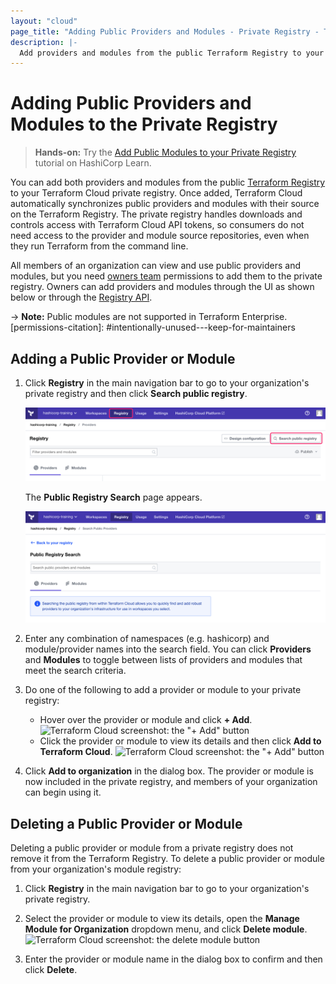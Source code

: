 ```yaml
---
layout: "cloud"
page_title: "Adding Public Providers and Modules - Private Registry - Terraform Cloud and Terraform Enterprise"
description: |-
  Add providers and modules from the public Terraform Registry to your organization's private registry.
---
```


[vcs]: ../vcs/index.html

# Adding Public Providers and Modules to the Private Registry

> **Hands-on:** Try the [Add Public Modules to your Private Registry](https://learn.hashicorp.com/tutorials/terraform/module-private-registry-add?in=terraform/modules&utm_source=WEBSITE&utm_medium=WEB_IO&utm_offer=ARTICLE_PAGE&utm_content=DOCS) tutorial on HashiCorp Learn.

You can add both providers and modules from the public [Terraform Registry](/docs/registry/index.html) to your Terraform Cloud private registry. Once added, Terraform Cloud automatically synchronizes public providers and modules with their source on the Terraform Registry. The private registry handles downloads and controls access with Terraform Cloud API tokens, so consumers do not need access to the provider and module source repositories, even when they run Terraform from the command line.

All members of an organization can view and use public providers and modules, but you need [owners team](/docs/cloud/users-teams-organizations/permissions.html#organization-owners) permissions to add them to the private registry. Owners can add providers and modules through the UI as shown below or through the [Registry API](../api/modules.html#create-a-module-with-no-vcs-connection-).

-> **Note:** Public modules are not supported in Terraform Enterprise.
[permissions-citation]: #intentionally-unused---keep-for-maintainers

## Adding a Public Provider or Module

1. Click **Registry** in the main navigation bar to go to your organization's private registry and then click **Search public registry**.

   ![Terraform Cloud screenshot: the "registry" button and the "Search public registry" button](./images/add-find-button.png)

   The **Public Registry Search** page appears.

   ![Terraform Cloud screenshot: the Search Public Modules page](./images/add-search-public-modules-providers.png)

2. Enter any combination of namespaces (e.g. hashicorp) and module/provider names into the search field. You can click **Providers** and **Modules** to toggle between lists of providers and modules that meet the search criteria.

3. Do one of the following to add a provider or module to your private registry:
    - Hover over the provider or module and click **+ Add**.
     ![Terraform Cloud screenshot: the "+ Add" button](./images/add-add-button.png)
    - Click the provider or module to view its details and then click **Add to Terraform Cloud**.
     ![Terraform Cloud screenshot: the "+ Add" button](./images/add-add-to-terraform-cloud-button.png)

4. Click **Add to organization** in the dialog box. The provider or module is now included in the private registry, and members of your organization can begin using it.

## Deleting a Public Provider or Module

Deleting a public provider or module from a private registry does not remove it from the Terraform Registry. To delete a public provider or module from your organization's module registry:

1. Click **Registry** in the main navigation bar to go to your organization's private registry.

2.  Select the provider or module to view its details, open the **Manage Module for Organization** dropdown menu, and click **Delete module**.
   ![Terraform Cloud screenshot: the delete module button](./images/add-delete-module-button.png)

2. Enter the provider or module name in the dialog box to confirm and then click **Delete**.
